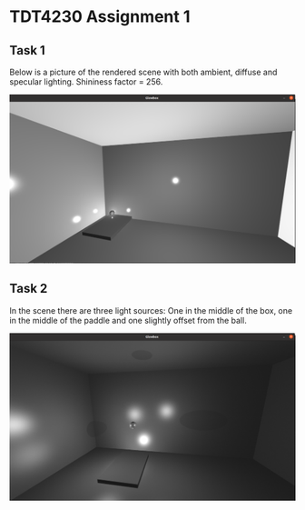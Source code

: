 # TDT4230 Assignment 1

## Task 1
Below is a picture of the rendered scene with both ambient, diffuse and specular lighting. Shininess factor = 256.

![Task 1](./Task1.png)

## Task 2
In the scene there are three light sources: One in the middle of the box, one in the middle of the paddle and one slightly offset from the ball.

![Task 2](./Task2.png)